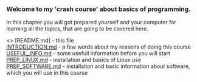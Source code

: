 <h3>Welcome to my 'crash course' about basics of programming.</h3>

<p>In this chapter you will got prepared yourself and your computer for 
learning all the topics, that are going to be covered here.</p>


<>
[README.md] - this file<br>
[INTRODUCTION.md](https://github.com/nazghulgda/Programming-Crash-Course/INTRODUCTION.md) - a few words about my reasons of doing this course<br>
[USEFUL_INFO.md](https://github.com/nazghulgda/Programming-Crash-Course/USEFUL_INFO.md) - some usefull information before you will start<br>
[PREP_LINUX.md](https://github.com/nazghulgda/Programming-Crash-Course/PREP_LINUX.md) - installation and basics of Linux use<br>
[PREP_SOFTWARE.md](https://github.com/nazghulgda/Programming-Crash-Course/PREP_SOFTWARE.md) - installation and basic information about software, which you will use in this course</p>